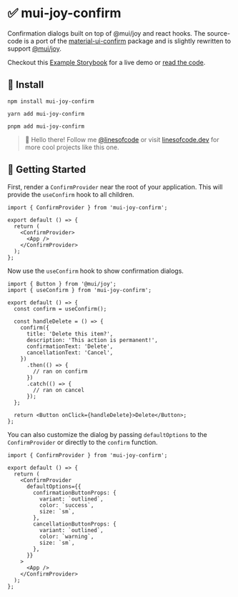 # ✅ mui-joy-confirm

Confirmation dialogs built on top of @mui/joy and react hooks. The source-code is a port of the [material-ui-confirm](https://github.com/jonatanklosko/material-ui-confirm) package and is slightly rewritten to support [@mui/joy](https://mui.com/joy-ui/).

Checkout this [Example Storybook](https://TimMikeladze.github.io/mui-joy-confirm/) for a live demo or [read the code](https://github.com/TimMikeladze/mui-joy-confirm/blob/master/src/stories/index.stories.tsx).

## 📡 Install

```console
npm install mui-joy-confirm

yarn add mui-joy-confirm

pnpm add mui-joy-confirm
```

> 👋 Hello there! Follow me [@linesofcode](https://twitter.com/linesofcode) or visit [linesofcode.dev](https://linesofcode.dev) for more cool projects like this one.

## 🚀 Getting Started

First, render a `ConfirmProvider` near the root of your application. This will provide the `useConfirm` hook to all children.

```tsx
import { ConfirmProvider } from 'mui-joy-confirm';

export default () => {
  return (
    <ConfirmProvider>
      <App />
    </ConfirmProvider>
  );
};
```

Now use the `useConfirm` hook to show confirmation dialogs.

```tsx
import { Button } from '@mui/joy';
import { useConfirm } from 'mui-joy-confirm';

export default () => {
  const confirm = useConfirm();

  const handleDelete = () => {
    confirm({
      title: 'Delete this item?',
      description: 'This action is permanent!',
      confirmationText: 'Delete',
      cancellationText: 'Cancel',
    })
      .then(() => {
        // ran on confirm
      })
      .catch(() => {
        // ran on cancel
      });
  };

  return <Button onClick={handleDelete}>Delete</Button>;
};
```

You can also customize the dialog by passing `defaultOptions` to the `ConfirmProvider` or directly to the `confirm` function.

```tsx
import { ConfirmProvider } from 'mui-joy-confirm';

export default () => {
  return (
    <ConfirmProvider
      defaultOptions={{
        confirmationButtonProps: {
          variant: `outlined`,
          color: `success`,
          size: `sm`,
        },
        cancellationButtonProps: {
          variant: `outlined`,
          color: `warning`,
          size: `sm`,
        },
      }}
    >
      <App />
    </ConfirmProvider>
  );
};
```
